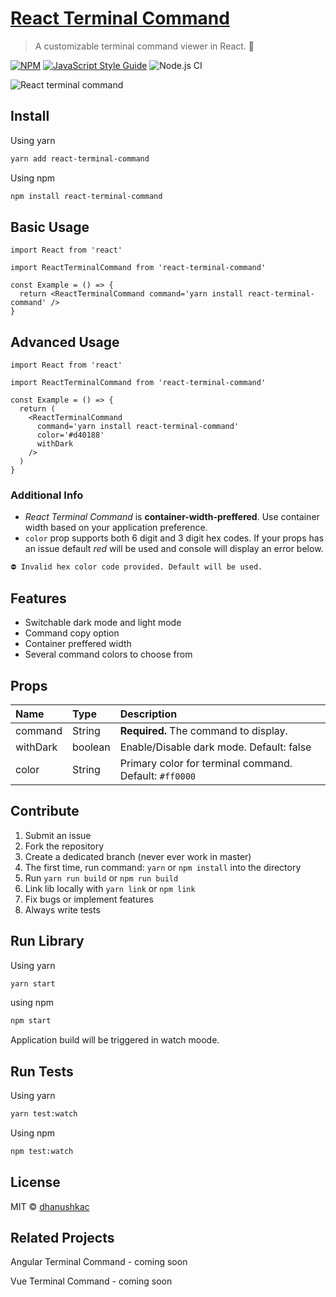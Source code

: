 # [React Terminal Command](https://react-terminal-command.netlify.app/)

> A customizable terminal command viewer in React. 🚀

[![NPM](https://img.shields.io/npm/v/react-terminal-command.svg)](https://www.npmjs.com/package/react-terminal-command)
[![JavaScript Style Guide](https://img.shields.io/badge/code_style-standard-brightgreen.svg)](https://standardjs.com)
![Node.js CI](https://github.com/dhanushkac/react-terminal-command/workflows/Node.js%20CI/badge.svg?branch=main)

![React terminal command](https://github.com/dhanushkac/react-terminal-command-home/blob/main/public/lib-in-action.gif)

## Install

Using yarn

```bash
yarn add react-terminal-command
```

Using npm

```bash
npm install react-terminal-command
```

## Basic Usage

```tsx
import React from 'react'

import ReactTerminalCommand from 'react-terminal-command'

const Example = () => {
  return <ReactTerminalCommand command='yarn install react-terminal-command' />
}
```

## Advanced Usage

```tsx
import React from 'react'

import ReactTerminalCommand from 'react-terminal-command'

const Example = () => {
  return (
    <ReactTerminalCommand
      command='yarn install react-terminal-command'
      color='#d40188'
      withDark
    />
  )
}
```

### Additional Info

- _React Terminal Command_ is **container-width-preffered**. Use container width based on your application preference.
- `color` prop supports both 6 digit and 3 digit hex codes. If your props has an issue default _red_ will be used and console will display an error below.

```bash
⛔️ Invalid hex color code provided. Default will be used.
```

## Features

- Switchable dark mode and light mode
- Command copy option
- Container preffered width
- Several command colors to choose from

## Props

| Name     | Type    | Description                                            |
| :------- | :------ | :----------------------------------------------------- |
| command  | String  | **Required.** The command to display.                  |
| withDark | boolean | Enable/Disable dark mode. Default: false               |
| color    | String  | Primary color for terminal command. Default: `#ff0000` |

## Contribute

1. Submit an issue
2. Fork the repository
3. Create a dedicated branch (never ever work in master)
4. The first time, run command: `yarn` or `npm install` into the directory
5. Run `yarn run build` or `npm run build`
6. Link lib locally with `yarn link` or `npm link`
7. Fix bugs or implement features
8. Always write tests

## Run Library

Using yarn

```bash
yarn start
```

using npm

```bash
npm start
```

Application build will be triggered in watch moode.

## Run Tests

Using yarn

```bash
yarn test:watch
```

Using npm

```bash
npm test:watch
```

## License

MIT © [dhanushkac](https://github.com/dhanushkac)

## Related Projects

Angular Terminal Command - coming soon

Vue Terminal Command - coming soon

